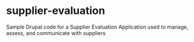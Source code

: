 # supplier-evaluation
Sample Drupal code for a Supplier Evaluation Application used to manage, assess, and communicate with suppliers
